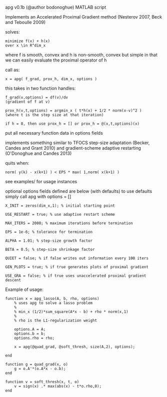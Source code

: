 apg v0.1b (@author bodonoghue) MATLAB script

Implements an Accelerated Proximal Gradient method
(Nesterov 2007, Beck and Teboulle 2009)

solves: 

    minimize f(x) + h(x)
    over x \in R^dim_x

where f is smooth, convex and h is non-smooth, convex but simple
in that we can easily evaluate the proximal operator of h

call as:

    x = apg( f_grad, prox_h, dim_x, options )

this takes in two function handles:

    f_grad(v,options) = df(v)/dv 
    (gradient of f at v)
    
    prox_h(v,t,options) = argmin_x ( t*h(x) + 1/2 * norm(x-v)^2 )
    (where t is the step size at that iteration)

    if h = 0, then use prox_h = [] or prox_h = @(x,t,options)(x)

put all necessary function data in options fields

implements something similar to TFOCS step-size adaptation (Becker, Candes and Grant 2010)
and gradient-scheme adaptive restarting (O'Donoghue and Candes 2013)

quits when:
    
    norm( y(k) - x(k+1) ) < EPS * max( 1,norm( x(k+1) )

see examples/ for usage instances

optional options fields defined are below (with defaults)
to use defaults simply call apg with options = []

    X_INIT = zeros(dim_x,1); % initial starting point

    USE_RESTART = true; % use adaptive restart scheme

    MAX_ITERS = 2000; % maximum iterations before termination

    EPS = 1e-6; % tolerance for termination

    ALPHA = 1.01; % step-size growth factor

    BETA = 0.5; % step-size shrinkage factor

    QUIET = false; % if false writes out information every 100 iters

    GEN_PLOTS = true; % if true generates plots of proximal gradient

    USE_GRA = false; % if true uses unaccelerated proximal gradient descent

Example of usage:

    function x = apg_lasso(A, b, rho, options)
        % uses apg to solve a lasso problem
        %
        % min_x (1/2)*sum_square(A*x - b) + rho * norm(x,1) 
        %
        % rho is the L1-regularization weight

        options.A = A;
        options.b = b;
        options.rho = rho;

        x = apg(@quad_grad, @soft_thresh, size(A,2), options);

    end

    function g = quad_grad(x, o)
        g = o.A'*(o.A*x - o.b);
    end

    function v = soft_thresh(x, t, o)
        v = sign(x) .* max(abs(x) - t*o.rho,0);
    end
